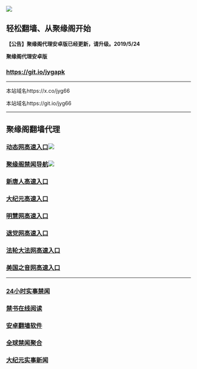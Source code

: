 ![](https://raw.githubusercontent.com/hao369/a/master/j.jpg)



## 轻松翻墙、从聚缘阁开始



**【公告】聚缘阁代理安卓版已经更新，请升级。2019/5/24**

 
**聚缘阁代理安卓版**
### https://git.io/jygapk  

***

本站域名https://x.co/jyg66 

本站域名https://git.io/jyg66



***




## 聚缘阁翻墙代理 


### [动态网高速入口](http://w3egsa3.sa.sellusedlaptopz.com/eerw/505)![](https://raw.githubusercontent.com/hao369/a/master/jygdl.gif)



### [聚缘阁禁闻导航](https://kbt2pv5m7l.execute-api.ap-northeast-1.amazonaws.com/vdse)![](https://raw.githubusercontent.com/hao369/a/master/jyg.gif)




### [新唐人高速入口](http://w3egsa3.sa.sellusedlaptopz.com/eerw/5)

### [大纪元高速入口](http://w3egsa3.sa.sellusedlaptopz.com/eerw/7)

### [明慧网高速入口](http://w3egsa3.sa.sellusedlaptopz.com/eerw/3)

### [退党网高速入口](http://w3egsa3.sa.sellusedlaptopz.com/eerw/8)

### [法轮大法网高速入口](http://w3egsa3.sa.sellusedlaptopz.com/eerw/15)

### [美国之音网高速入口](http://w3egsa3.sa.sellusedlaptopz.com/eerw/18)






***






### [24小时实事禁闻](https://git.io/fj3Go)

### [禁书在线阅读](https://github.com/txyzum203/djy/blob/master/gb/9p.md?flntdtv#1)


### [安卓翻墙软件](https://git.io/afq)

### [全球禁闻聚合](https://github.com/gfw-breaker/banned-news1/blob/master/README.md)

### [大纪元实事新闻](https://git.io/fjmgE)






